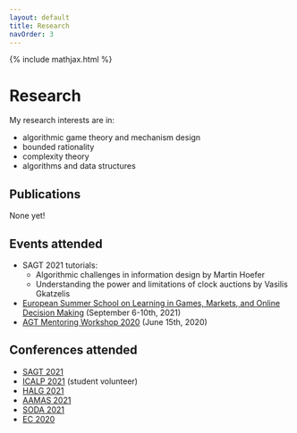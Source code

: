 ```yaml
---
layout: default
title: Research
navOrder: 3
---
```


{% include mathjax.html %}

# Research

My research interests are in:
- algorithmic game theory and mechanism design
- bounded rationality
- complexity theory
- algorithms and data structures

## Publications

None yet!

## Events attended

- SAGT 2021 tutorials:
  - Algorithmic challenges in information design by Martin Hoefer
  - Understanding the power and limitations of clock auctions by Vasilis Gkatzelis
- [European Summer School on Learning in Games, Markets, and Online Decision
Making](https://sites.google.com/a/diag.uniroma1.it/algadimar/european-summer-school-september-6-10-2021)
(September 6-10th, 2021)
- [AGT Mentoring Workshop
  2020](https://www.cs.princeton.edu/~smattw/AMW20/index.html) (June 15th, 2020)

## Conferences attended

- [SAGT 2021](https://events.au.dk/sagt2021/)
- [ICALP 2021](http://easyconferences.eu/icalp2021/) (student volunteer)
- [HALG 2021](https://highlightsofalgorithms.org/) 
- [AAMAS 2021](https://aamas2021.soton.ac.uk/)
- [SODA 2021](https://www.siam.org/conferences/cm/conference/soda21)
- [EC 2020](https://ec20.sigecom.org/)
